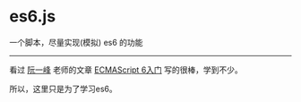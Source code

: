 es6.js
===

一个脚本，尽量实现(模拟) es6 的功能

---

看过 [阮一峰](http://www.ruanyifeng.com/home.html) 老师的文章 [ECMAScript 6入门](http://es6.ruanyifeng.com/)
写的很棒，学到不少。

所以，这里只是为了学习es6。
